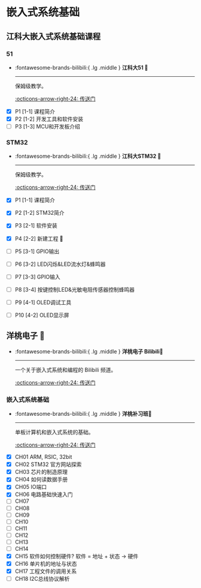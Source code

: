 # 嵌入式系统基础

## 江科大嵌入式系统基础课程

### 51
<div class="grid cards" markdown>

-   :fontawesome-brands-bilibili:{ .lg .middle } __江科大51 🎯__

    ---

    保姆级教学。

    [:octicons-arrow-right-24: <a href="https://www.bilibili.com/video/BV1Mb411e7re/?spm_id_from=333.999.0.0&vd_source=5a427660f0337fedc22d4803661d493f" target="_blank"> 传送门 </a>](#)
</div>

- [x] P1 [1-1] 课程简介
- [x] P2 [1-2] 开发工具和软件安装
- [ ] P3 [1-3] MCU和开发板介绍

### STM32

<div class="grid cards" markdown>

-   :fontawesome-brands-bilibili:{ .lg .middle } __江科大STM32 🎯__

    ---

    保姆级教学。

    [:octicons-arrow-right-24: <a href="https://www.bilibili.com/video/BV1th411z7sn/?spm_id_from=333.999.0.0&vd_source=5a427660f0337fedc22d4803661d493f" target="_blank"> 传送门 </a>](#)
</div>

- [x] P1 [1-1] 课程简介
- [x] P2 [1-2] STM32简介
- [x] P3 [2-1] 软件安装
- [x] P4 [2-2] 新建工程 🎯
- [ ] P5 [3-1] GPIO输出
- [ ] P6 [3-2] LED闪烁&LED流水灯&蜂鸣器
- [ ] P7 [3-3] GPIO输入
- [ ] P8 [3-4] 按键控制LED&光敏电阻传感器控制蜂鸣器
- [ ] P9 [4-1] OLED调试工具
- [ ] P10 [4-2] OLED显示屏













## 洋桃电子 🎯

<div class="grid cards" markdown>

-   :fontawesome-brands-bilibili:{ .lg .middle } __洋桃电子 Bilibili🎯__

    ---

    一个关于嵌入式系统和编程的 Bilibili 频道。

    [:octicons-arrow-right-24: <a href="https://space.bilibili.com/277276709" target="_blank"> 传送门 </a>](#)

</div>

### 嵌入式系统基础

<div class="grid cards" markdown>

-   :fontawesome-brands-bilibili:{ .lg .middle } __洋桃补习班🎯__

    ---

    单板计算机和嵌入式系统的基础。

    [:octicons-arrow-right-24: <a href="https://space.bilibili.com/277276709" target="_blank"> 传送门 </a>](#)

</div>

- [x] CH01 ARM, RSIC, 32bit
- [x] CH02 STM32 官方网站探索
- [x] CH03 芯片的制造原理
- [x] CH04 如何读数据手册
- [x] CH05 IO端口
- [x] CH06 电路基础快速入门
- [ ] CH07
- [ ] CH08
- [ ] CH09
- [ ] CH10
- [ ] CH11
- [ ] CH12
- [ ] CH13
- [ ] CH14
- [x] CH15 软件如何控制硬件? 软件 = 地址 + 状态 -> 硬件
- [x] CH16 单片机的地址与状态
- [x] CH17 工程文件的调用关系
- [ ] CH18 I2C总线协议解析